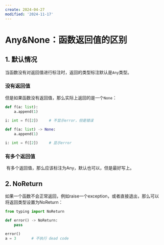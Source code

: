 ```yaml
---
create: 2024-04-27
modified: '2024-11-17'
---
```


# Any&None：函数返回值的区别

## 1. 默认情况

​	当函数没有对返回值进行标注时，返回的类型标注默认是`Any`类型。

### 没有返回值

​	但是如果函数没有返回值，那么实际上返回的是一个`None`：

```python
def f(a: list):
    a.append(1)
    
i: int = f([2])		# 不显示error，但是错误

def f(a: list) -> None:
    a.append(1)

i: int = f([2])		# 显示error
```

### 有多个返回值

​	有多个返回值，那么应该标注为Any，默认也可以，但是最好写上。



## 2. NoReturn

​	如果一个函数不会正常返回，例如raise一个exception，或者直接退出，那么可以将返回类型设置为NoReturn：

```python
from typing import NoReturn

def error() -> NoReturn:
    pass

error()
a = 3		# 不执行 dead code
```
